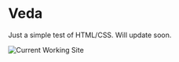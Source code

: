 # Veda
Just a simple test of HTML/CSS. Will update soon.

![Current Working Site](https://github.com/go-hyun77/Veda-Gunpla-Site/blob/master/Veda%20Current.png)

